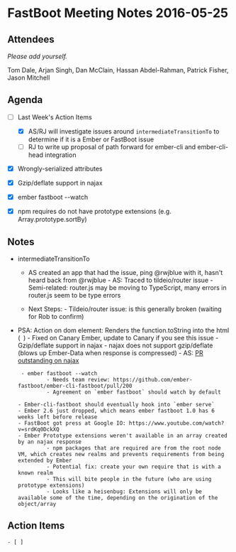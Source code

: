 # FastBoot Meeting Notes 2016-05-25

## Attendees

_Please add yourself._

Tom Dale, Arjan Singh, Dan McClain, Hassan Abdel-Rahman, Patrick Fisher, Jason Mitchell

## Agenda

- [ ] Last Week's Action Items

  - [x] AS/RJ will investigate issues around `intermediateTransitionTo` to determine if it is a Ember or FastBoot issue
  - [ ] RJ to write up proposal of path forward for ember-cli and ember-cli-head integration

- [x] Wrongly-serialized attributes
- [x] Gzip/deflate support in najax
- [x] ember fastboot --watch
- [x] npm requires do not have prototype extensions (e.g. Array.prototype.sortBy)

## Notes

- intermediateTransitionTo

  - AS created an app that had the issue, ping @rwjblue with it, hasn't heard back from @rwjblue - AS: Traced to tildeio/router issue - Semi-related: router.js may be moving to TypeScript, many errors in router.js seem to be type errors

  - Next Steps: - Tildeio/router issue: is this generally broken (waiting for Rob to confirm)

- PSA: Action on dom element: Renders the function.toString into the html (` `) - Fixed on Canary Ember, update to Canary if you see this issue
       - Gzip/deflate support in najax
               - najax does not support gzip/deflate (blows up Ember-Data when response is compressed)
               - AS: [PR outstanding on najax](https://github.com/najaxjs/najax/pull/38)

       - ember fastboot --watch
               - Needs team review: https://github.com/ember-fastboot/ember-cli-fastboot/pull/200
               - Agreement on `ember fastboot` should watch by default

      - Ember-cli-fastboot should eventually hook into `ember serve`
      - Ember 2.6 just dropped, which means ember fastboot 1.0 has 6 weeks left before release
      - FastBoot got press at Google IO: https://www.youtube.com/watch?v=srdKq0DckXQ
      - Ember Prototype extensions weren't available in an array created by an najax response
               - npm packages that are required are from the root node VM, which creates new realms and prevents requirements from being extended by Ember
               - Potential fix: create your own require that is with a known realm
               - This will bite people in the future (who are using prototype extensions)
               - Looks like a heisenbug: Extensions will only be available some of the time, depending on the origination of the object/array

## Action Items

    - [ ]
